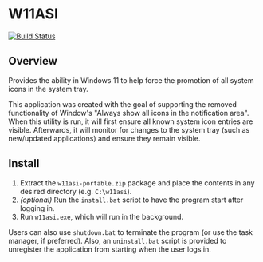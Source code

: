 # W11ASI

[![Build Status](https://github.com/jdknight/w11asi/actions/workflows/build.yml/badge.svg)](https://github.com/jdknight/w11asi/actions/workflows/build.yml)

## Overview

Provides the ability in Windows 11 to help force the promotion of all system
icons in the system tray.

This application was created with the goal of supporting the removed
functionality of Window's "Always show all icons in the notification area".
When this utility is run, it will first ensure all known system icon entries
are visible. Afterwards, it will monitor for changes to the system tray (such
as new/updated applications) and ensure they remain visible.

## Install

1. Extract the `w11asi-portable.zip` package and place the contents in
   any desired directory (e.g. `C:\w11asi`).
2. *(optional)* Run the `install.bat` script to have the program start after
   logging in.
3. Run `w11asi.exe`, which will run in the background.

Users can also use `shutdown.bat` to terminate the program (or use the task
manager, if preferred). Also, an `uninstall.bat` script is provided to
unregister the application from starting when the user logs in.

